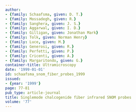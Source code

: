 ```yaml
---
author:
- {family: Schaafsma, given: D. T.}
- {family: Mossadegh, given: R.}
- {family: Sanghera, given: J. S.}
- {family: Aggarwal, given: I. D.}
- {family: Gilligan, given: Jonathan Mark}
- {family: Tolk, given: Norman Henry}
- {family: Luce, given: M.}
- {family: Generosi, given: R.}
- {family: Perfetti, given: P.}
- {family: Cricenti, given: A.}
- {family: Margaritondo, given: G.}
container-title: Ultramicroscopy
date: '1999-01-01'
id: schaafsma_snom_fiber_probes_1999
issued:
- {year: '1999'}
page: 77-81
pub_type: article-journal
title: Singlemode chalcogenide fiber infrared SNOM probes
volume: '77'
---
```

